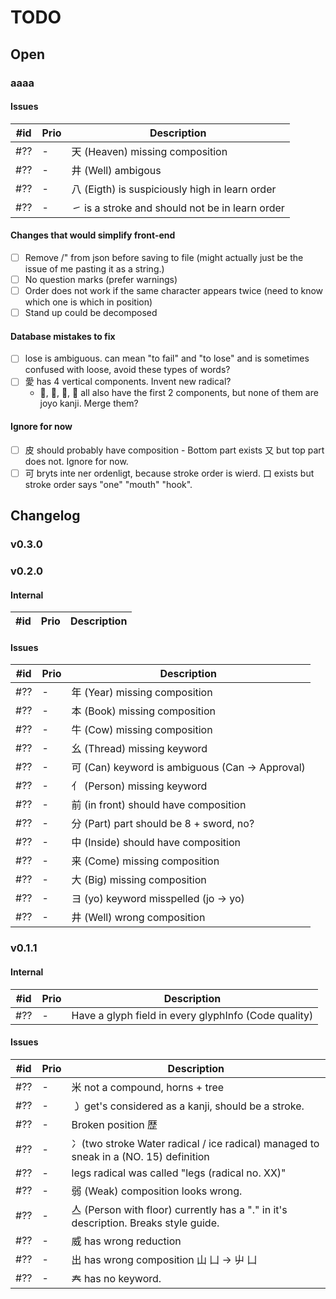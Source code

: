 # TODO

## Open

### aaaa

#### Issues

| #id | Prio | Description                                     |
| --- | ---- | ----------------------------------------------- |
| #?? | -    | 天 (Heaven) missing composition                 |
| #?? | -    | 井 (Well) ambigous                              |
| #?? | -    | 八 (Eigth) is suspiciously high in learn order  |
| #?? | -    | ㇀ is a stroke and should not be in learn order |

#### Changes that would simplify front-end

- [ ] Remove /" from json before saving to file (might actually just be the issue of me pasting it as a string.)
- [ ] No question marks (prefer warnings)
- [ ] Order does not work if the same character appears twice (need to know which one is which in position)
- [ ] Stand up could be decomposed

#### Database mistakes to fix

- [ ] lose is ambiguous. can mean "to fail" and "to lose" and is sometimes confused with loose, avoid these types of words?
- [ ] 愛 has 4 vertical components. Invent new radical?
  - 𤔠, 𩰣, 爱, 受 all also have the first 2 components, but none of them are joyo kanji. Merge them?

#### Ignore for now

- [ ] 皮 should probably have composition - Bottom part exists 又 but top part does not. Ignore for now.
- [ ] 可 bryts inte ner ordenligt, because stroke order is wierd. 口 exists but stroke order says "one" "mouth" "hook".

## Changelog

### v0.3.0

### v0.2.0

#### Internal

| #id | Prio | Description |
| --- | ---- | ----------- |

#### Issues

| #id | Prio | Description                                     |
| --- | ---- | ----------------------------------------------- |
| #?? | -    | 年 (Year) missing composition                   |
| #?? | -    | 本 (Book) missing composition                   |
| #?? | -    | 牛 (Cow) missing composition                    |
| #?? | -    | 幺 (Thread) missing keyword                     |
| #?? | -    | 可 (Can) keyword is ambiguous (Can -> Approval) |
| #?? | -    | 亻 (Person) missing keyword                     |
| #?? | -    | 前 (in front) should have composition           |
| #?? | -    | 分 (Part) part should be 8 + sword, no?         |
| #?? | -    | 中 (Inside) should have composition             |
| #?? | -    | 来 (Come) missing composition                   |
| #?? | -    | 大 (Big) missing composition                    |
| #?? | -    | ヨ (yo) keyword misspelled (jo -> yo)           |
| #?? | -    | 井 (Well) wrong composition                     |

### v0.1.1

#### Internal

| #id | Prio | Description                                          |
| --- | ---- | ---------------------------------------------------- |
| #?? | -    | Have a glyph field in every glyphInfo (Code quality) |

#### Issues

| #id | Prio | Description                                                                          |
| --- | ---- | ------------------------------------------------------------------------------------ |
| #?? | -    | 米 not a compound, horns + tree                                                      |
| #?? | -    | ㇁ get's considered as a kanji, should be a stroke.                                  |
| #?? | -    | Broken position 歴                                                                   |
| #?? | -    | 冫(two stroke Water radical / ice radical) managed to sneak in a (NO. 15) definition |
| #?? | -    | legs radical was called "legs (radical no. XX)"                                      |
| #?? | -    | 弱 (Weak) composition looks wrong.                                                   |
| #?? | -    | 亼 (Person with floor) currently has a "." in it's description. Breaks style guide.  |
| #?? | -    | 威 has wrong reduction                                                               |
| #?? | -    | 出 has wrong composition 山 凵 -> 屮 凵                                              |
| #?? | -    | 𡗗 has no keyword.                                                                    |
